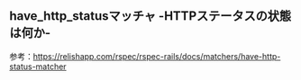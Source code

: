 ## have_http_statusマッチャ -HTTPステータスの状態は何か-

参考：https://relishapp.com/rspec/rspec-rails/docs/matchers/have-http-status-matcher
